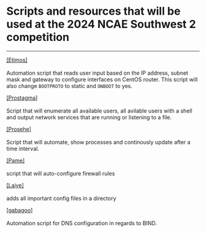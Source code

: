 # Scripts and resources that will be used at the 2024 NCAE Southwest 2 competition 

---
[[Etimos]](https://github.com/skitpack/NCAE-CSUSB-2024/blob/main/etimos.sh) <br> </br>
Automation script that reads user input based on the IP address, subnet mask and gateway to configure interfaces on CentOS router. This script will also change `BOOTPROTO` to static and `ONBOOT` to yes. 

[[Prostagma]](https://github.com/skitpack/NCAE-CSUSB-2024/blob/main/prostagma.sh) <br> </br>
Script that will enumerate all available users, all avilable users with a shell and output network services that are running or listening to a file. 

[[Prosehe]](https://github.com/skitpack/NCAE-CSUSB-2024/blob/main/prosehe.sh_) <br> </br> 
Script that will automate, show processes and continously update after a time interval. 

[[Pame]](https://github.com/skitpack/NCAE-CSUSB-2024/blob/main/Pame.txt) <br> </br>
script that will auto-configure firewall rules

[[Laiye]](https://github.com/skitpack/NCAE-CSUSB-2024/blob/main/Laiye) <br> </br>
adds all important config files in a directory 

[[gabagoo]](https://github.com/skitpack/NCAE-CSUSB-2024/blob/main/gabagoo.sh) <br> </br>
Automation script for DNS configuration in regards to BIND. 
